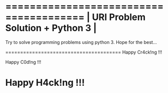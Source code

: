 =======================================
**| URI Problem Solution + Python 3 |**
=======================================

Try to solve programming problems using python 3. Hope for the best...

=======================================
Happy Cr4ck!ng !!!

Happy C0d!ng !!!

Happy H4ck!ng !!!
=======================================

